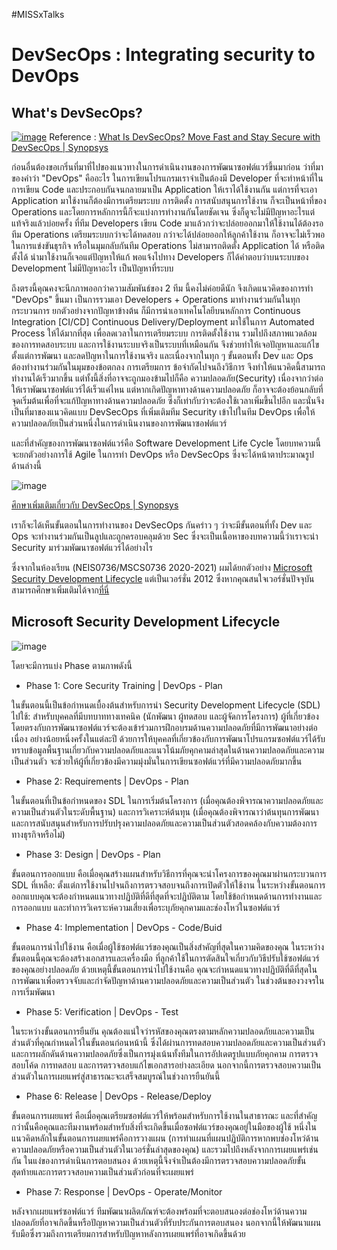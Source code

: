 #MISSxTalks
# DevSecOps : Integrating security to DevOps

## What's DevSecOps?
[![image](https://user-images.githubusercontent.com/74785668/110267816-26d1db80-7ff3-11eb-8dd7-05f20f461b10.png)](https://www.youtube.com/embed/OGV-z2xh09A "What Is DevSecOps?")
Reference : [What Is DevSecOps? Move Fast and Stay Secure with DevSecOps | Synopsys](https://www.youtube.com/embed/OGV-z2xh09A "Synopsys")

ก่อนอื่นต้องขอเกริ่นที่มาที่ไปของแนวทางในการดำเนินงานของการพัฒนาซอฟต์แวร์ขึ้นมาก่อน ว่าที่มาของคำว่า "DevOps" คืออะไร ในการเขียนโปรแกรมเราจำเป็นต้องมี Developer ที่จะทำหน้าที่ในการเขียน Code และประกอบกันจนกลายมาเป็น Application ให้เราได้ใช้งานกัน แต่การที่จะเอา Application มาใช้งานก็ต้องมีการเตรียมระบบ การติดตั้ง การสนับสนุนการใช้งาน ก็จะเป็นหน้าที่ของ Operations และโดยการหลักการนี้ก็จะแบ่งการทำงานกันโดยชัดเจน ซึ่งก็ดูจะไม่มีปัญหาอะไรแต่แท้จริงแล้วบ่อยครั้ง ที่ทีม Developers เขียน Code มาแล้วกว่าจะปล่อยออกมาให้ใช้งานได้ต้องรอทีม Operations เตรียมระบบกว่าจะได้ทดสอบ กว่าจะได้ปล่อยออกให้ลูกค้าใช้งาน ก็อาจจะไม่เร็วพอในการแข่งขันธุรกิจ หรือในมุมกลับกันทีม Operations ไม่สามารถติดตั้ง Application ได้ หรือติดตั้งได้ นำมาใช้งานก็เจอแต่ปัญหาให้แก้ พอแจ้งไปทาง Developers ก็ได้คำตอบว่าบนระบบของ Development ไม่มีปัญหาอะไร เป็นปัญหาที่ระบบ 

ถึงตรงนี้คุณคงจะนึกภาพออกว่าความสัมพันธ์ของ 2 ทีม นี้คงไม่ค่อยดีนัก จึงเกิดแนวคิดของการทำ "DevOps" ขึ้นมา เป็นการรวมเอา Developers + Operations มาทำงานร่วมกันในทุกกระบวนการ ยกตัวอย่างจากปัญหาข้างต้น ก็มีการนำเอาเทคโนโลยีบนหลักการ Continuous Integration [CI/CD] Continuous Delivery/Deployment มาใช้ในการ Automated Process ให้ได้มากที่สุด เพื่อลดเวลาในการเตรียมระบบ การติดตั้งใช้งาน รวมไปถึงสภาพแวดล้อมของการทดสอบระบบ และการใช้งานระบบจริงเป็นระบบที่เหมือนกัน จึงช่วยทำให้เจอปัญหาและแก้ไขตั้งแต่การพัฒนา และลดปัญหาในการใช้งานจริง และเนื่องจากในทุก ๆ ขั้นตอนทั้ง Dev และ Ops ต้องทำงานร่วมกันในมุมของข้อตกลง การเตรียมการ ข้อจำกัดไปจนถึงวิธีการ จึงทำให้แนวคิดนี้สามารถทำงานได้เร็วมากขึ้น แต่ทั้งนี้สิ่งที่อาจจะถูกมองข้ามไปก็คือ ความปลอดภัย(Security) เนื่องจากว่าต่อให้เราพัฒนาซอฟต์แวร์ได้เร็วแค่ไหน แต่หากเกิดปัญหาทางด้านความปลอดภัย ก็อาจจะต้องย้อนกลับที่จุดเริ่มต้นเพื่อที่จะแก้ปัญหาทางด้านความปลอดภัย ซึ่งก็เท่ากับว่าจะต้องใช้เวลาเพิ่มขึ้นไปอีก และนั่นจึงเป็นที่มาของแนวคิดแบบ DevSecOps ที่เพิ่มเติมทีม Security เข้าไปในทีม DevOps เพื่อให้ความปลอดภัยเป็นส่วนหนึ่งในการดำเนินงานของการพัฒนาซอฟต์แวร์

และที่สำคัญของการพัฒนาซอฟต์แวร์คือ Software Development Life Cycle โดยบทความนี้จะยกตัวอย่างการใช้ Agile ในการทำ DevOps หรือ DevSecOps ซึ่งจะได้หน้าตาประมาณรูปด้านล่างนี้

![image](https://www.synopsys.com/content/dam/synopsys/sig-assets/images/devsecops-with-shield.jpg.imgw.850.x.jpg)

[ศึกษาเพิ่มเติมเกี่ยวกับ DevSecOps \| Synopsys](https://www.synopsys.com/glossary/what-is-devsecops.html)

เราก็จะได้เห็นขั้นตอนในการทำงานของ DevSecOps กันคร่าว ๆ ว่าจะมีขั้นตอนที่ทั้ง Dev และ Ops จะทำงานร่วมกันเป็นลูปและถูกครอบคลุมด้วย Sec ซึ่งจะเป็นเนื้อหาของบทความนี้ว่าเราจะนำ Security มาร่วมพัฒนาซอฟต์แวร์ได้อย่างไร

ซึ่งจากในห้องเรียน (NEIS0736/MSCS0736 2020-2021) ผมได้ยกตัวอย่าง [Microsoft Security Development Lifecycle](https://social.technet.microsoft.com/wiki/contents/articles/7100.the-security-development-lifecycle.aspx) แต่เป็นเวอร์ชั่น 2012 ซึ่งหากคุณสนใจเวอร์ชั่นปัจจุบันสามารถศึกษาเพิ่มเติมได้จาก[ที่นี่](https://www.microsoft.com/en-us/securityengineering)


## Microsoft Security Development Lifecycle

![image](https://social.technet.microsoft.com/wiki/cfs-filesystemfile.ashx/__key/communityserver-wikis-components-files/00-00-00-00-05/5554.SDL_5F00_Steps.jpg)

โดยจะมีการแบ่ง Phase ตามภาพดังนี้

- Phase 1: Core Security Training \| DevOps - Plan

ในขั้นตอนนี้เป็นข้อกำหนดเบื้องต้นสำหรับการนำ Security Development Lifecycle (SDL) ไปใช้: สำหรับบุคคลที่มีบทบาททางเทคนิค (นักพัฒนา ผู้ทดสอบ และผู้จัดการโครงการ) ผู้ที่เกี่ยวข้องโดยตรงกับการพัฒนาซอฟต์แวร์จะต้องเข้าร่วมการฝึกอบรมด้านความปลอดภัยที่มีการพัฒนาอย่างต่อเนื่อง อย่างน้อยหนึ่งครั้งในแต่ละปี ด้วยการให้บุคคลที่เกี่ยวข้องกับการพัฒนาโปรแกรมซอฟต์แวร์ได้รับทราบข้อมูลพื้นฐานเกี่ยวกับความปลอดภัยและแนวโน้มภัยคุกคามล่าสุดในด้านความปลอดภัยและความเป็นส่วนตัว จะช่วยให้ผู้ที่เกี่ยวข้องมีความมุ่งมั่นในการเขียนซอฟต์แวร์ที่มีความปลอดภัยมากขึ้น

- Phase 2: Requirements \| DevOps - Plan

ในขั้นตอนที่เป็นข้อกำหนดของ SDL ในการเริ่มต้นโครงการ (เมื่อคุณต้องพิจารณาความปลอดภัยและความเป็นส่วนตัวในระดับพื้นฐาน) และการวิเคราะห์ต้นทุน (เมื่อคุณต้องพิจารณาว่าต้นทุนการพัฒนาและการสนับสนุนสำหรับการปรับปรุงความปลอดภัยและความเป็นส่วนตัวสอดคล้องกับความต้องการทางธุรกิจหรือไม่)

- Phase 3: Design \| DevOps - Plan

ขั้นตอนการออกแบบ คือเมื่อคุณสร้างแผนสำหรับวิธีการที่คุณจะนำโครงการของคุณมาผ่านกระบวนการ SDL ที่เหลือ: ตั้งแต่การใช้งานไปจนถึงการตรวจสอบจนถึงการเปิดตัวให้ใช้งาน ในระหว่างขั้นตอนการออกแบบคุณจะต้องกำหนดแนวทางปฏิบัติที่ดีที่สุดที่จะปฏิบัติตาม โดยใช้ข้อกำหนดด้านการทำงานและการออกแบบ และทำการวิเคราะห์ความเสี่ยงเพื่อระบุภัยคุกคามและช่องโหว่ในซอฟต์แวร์

- Phase 4: Implementation \| DevOps - Code/Buid

ขั้นตอนการนำไปใช้งาน คือเมื่อผู้ใช้ซอฟต์แวร์ของคุณเป็นสิ่งสำคัญที่สุดในความคิดของคุณ ในระหว่างขั้นตอนนี้คุณจะต้องสร้างเอกสารและเครื่องมือ ที่ลูกค้าใช้ในการตัดสินใจเกี่ยวกับวิธีปรับใช้ซอฟต์แวร์ของคุณอย่างปลอดภัย ด้วยเหตุนี้ขั้นตอนการนำไปใช้งานคือ คุณจะกำหนดแนวทางปฏิบัติที่ดีที่สุดในการพัฒนาเพื่อตรวจจับและกำจัดปัญหาด้านความปลอดภัยและความเป็นส่วนตัว ในช่วงต้นของวงจรในการเริ่มพัฒนา

- Phase 5: Verification \| DevOps - Test

ในระหว่างขั้นตอนการยืนยัน คุณต้องแน่ใจว่ารหัสของคุณตรงตามหลักความปลอดภัยและความเป็นส่วนตัวที่คุณกำหนดไว้ในขั้นตอนก่อนหน้านี้ ซึ่งได้ผ่านการทดสอบความปลอดภัยและความเป็นส่วนตัว และการผลักดันด้านความปลอดภัยซึ่งเป็นการมุ่งเน้นทั้งทีมในการอัปเดตรูปแบบภัยคุกคาม การตรวจสอบโค้ด การทดสอบ และการตรวจสอบแก้ไขเอกสารอย่างละเอียด นอกจากนี้การตรวจสอบความเป็นส่วนตัวในการเผยแพร่สู่สาธารณะจะเสร็จสมบูรณ์ในช่วงการยืนยันนี้

- Phase 6: Release \| DevOps - Release/Deploy

ขั้นตอนการเผยแพร่ คือเมื่อคุณเตรียมซอฟต์แวร์ให้พร้อมสำหรับการใช้งานในสาธารณะ และที่สำคัญกว่านั้นคือคุณและทีมงานพร้อมสำหรับสิ่งที่จะเกิดขึ้นเมื่อซอฟต์แวร์ของคุณอยู่ในมือของผู้ใช้ หนึ่งในแนวคิดหลักในขั้นตอนการเผยแพร่คือการวางแผน (การทำแผนที่แผนปฏิบัติการหากพบช่องโหว่ด้านความปลอดภัยหรือความเป็นส่วนตัวในเวอร์ชั่นล่าสุดของคุณ) และรวมไปถึงหลังจากการเผยแพร่เช่นกัน ในแง่ของการดำเนินการตอบสนอง ด้วยเหตุนี้จึงจำเป็นต้องมีการตรวจสอบความปลอดภัยขั้นสุดท้ายและการตรวจสอบความเป็นส่วนตัวก่อนที่จะเผยแพร่

- Phase 7: Response \| DevOps - Operate/Monitor

หลังจากเผยแพร่ซอฟต์แวร์ ทีมพัฒนาผลิตภัณฑ์จะต้องพร้อมที่จะตอบสนองต่อช่องโหว่ด้านความปลอดภัยที่อาจเกิดขึ้นหรือปัญหาความเป็นส่วนตัวที่รับประกันการตอบสนอง นอกจากนี้ให้พัฒนาแผนรับมือซึ่งรวมถึงการเตรียมการสำหรับปัญหาหลังการเผยแพร่ที่อาจเกิดขึ้นด้วย
